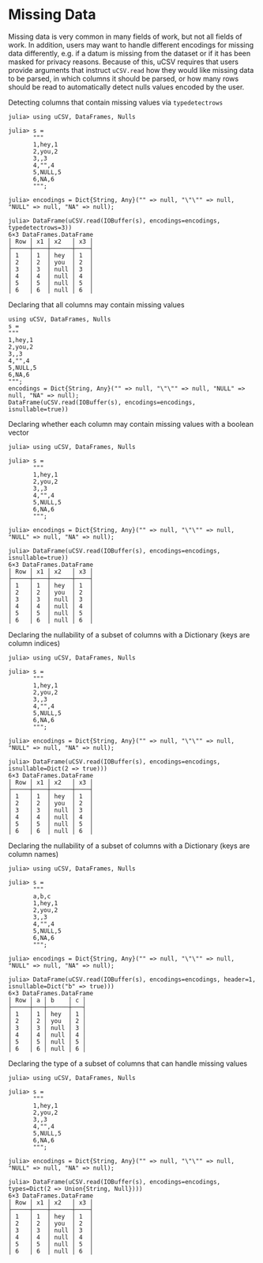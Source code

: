 # Missing Data

Missing data is very common in many fields of work, but not all fields of work. In addition, users may want to handle different encodings for missing data differently, e.g. if a datum is missing from the dataset or if it has been masked for privacy reasons. Because of this, uCSV requires that users provide arguments that instruct `uCSV.read` how they would like missing data to be parsed, in which columns it should be parsed, or how many rows should be read to automatically detect nulls values encoded by the user.

Detecting columns that contain missing values via `typedetectrows`
```jldoctest
julia> using uCSV, DataFrames, Nulls

julia> s =
       """
       1,hey,1
       2,you,2
       3,,3
       4,"",4
       5,NULL,5
       6,NA,6
       """;

julia> encodings = Dict{String, Any}("" => null, "\"\"" => null, "NULL" => null, "NA" => null);

julia> DataFrame(uCSV.read(IOBuffer(s), encodings=encodings, typedetectrows=3))
6×3 DataFrames.DataFrame
│ Row │ x1 │ x2   │ x3 │
├─────┼────┼──────┼────┤
│ 1   │ 1  │ hey  │ 1  │
│ 2   │ 2  │ you  │ 2  │
│ 3   │ 3  │ null │ 3  │
│ 4   │ 4  │ null │ 4  │
│ 5   │ 5  │ null │ 5  │
│ 6   │ 6  │ null │ 6  │

```

Declaring that all columns may contain missing values
```jldoctest
using uCSV, DataFrames, Nulls
s =
"""
1,hey,1
2,you,2
3,,3
4,"",4
5,NULL,5
6,NA,6
""";
encodings = Dict{String, Any}("" => null, "\"\"" => null, "NULL" => null, "NA" => null);
DataFrame(uCSV.read(IOBuffer(s), encodings=encodings, isnullable=true))
```

Declaring whether each column may contain missing values with a boolean vector
```jldoctest
julia> using uCSV, DataFrames, Nulls

julia> s =
       """
       1,hey,1
       2,you,2
       3,,3
       4,"",4
       5,NULL,5
       6,NA,6
       """;

julia> encodings = Dict{String, Any}("" => null, "\"\"" => null, "NULL" => null, "NA" => null);

julia> DataFrame(uCSV.read(IOBuffer(s), encodings=encodings, isnullable=true))
6×3 DataFrames.DataFrame
│ Row │ x1 │ x2   │ x3 │
├─────┼────┼──────┼────┤
│ 1   │ 1  │ hey  │ 1  │
│ 2   │ 2  │ you  │ 2  │
│ 3   │ 3  │ null │ 3  │
│ 4   │ 4  │ null │ 4  │
│ 5   │ 5  │ null │ 5  │
│ 6   │ 6  │ null │ 6  │

```

Declaring the nullability of a subset of columns with a Dictionary (keys are column indices)
```jldoctest
julia> using uCSV, DataFrames, Nulls

julia> s =
       """
       1,hey,1
       2,you,2
       3,,3
       4,"",4
       5,NULL,5
       6,NA,6
       """;

julia> encodings = Dict{String, Any}("" => null, "\"\"" => null, "NULL" => null, "NA" => null);

julia> DataFrame(uCSV.read(IOBuffer(s), encodings=encodings, isnullable=Dict(2 => true)))
6×3 DataFrames.DataFrame
│ Row │ x1 │ x2   │ x3 │
├─────┼────┼──────┼────┤
│ 1   │ 1  │ hey  │ 1  │
│ 2   │ 2  │ you  │ 2  │
│ 3   │ 3  │ null │ 3  │
│ 4   │ 4  │ null │ 4  │
│ 5   │ 5  │ null │ 5  │
│ 6   │ 6  │ null │ 6  │

```

Declaring the nullability of a subset of columns with a Dictionary (keys are column names)
```jldoctest
julia> using uCSV, DataFrames, Nulls

julia> s =
       """
       a,b,c
       1,hey,1
       2,you,2
       3,,3
       4,"",4
       5,NULL,5
       6,NA,6
       """;

julia> encodings = Dict{String, Any}("" => null, "\"\"" => null, "NULL" => null, "NA" => null);

julia> DataFrame(uCSV.read(IOBuffer(s), encodings=encodings, header=1, isnullable=Dict("b" => true)))
6×3 DataFrames.DataFrame
│ Row │ a │ b    │ c │
├─────┼───┼──────┼───┤
│ 1   │ 1 │ hey  │ 1 │
│ 2   │ 2 │ you  │ 2 │
│ 3   │ 3 │ null │ 3 │
│ 4   │ 4 │ null │ 4 │
│ 5   │ 5 │ null │ 5 │
│ 6   │ 6 │ null │ 6 │

```

Declaring the type of a subset of columns that can handle missing values
```jldoctest
julia> using uCSV, DataFrames, Nulls

julia> s =
       """
       1,hey,1
       2,you,2
       3,,3
       4,"",4
       5,NULL,5
       6,NA,6
       """;

julia> encodings = Dict{String, Any}("" => null, "\"\"" => null, "NULL" => null, "NA" => null);

julia> DataFrame(uCSV.read(IOBuffer(s), encodings=encodings, types=Dict(2 => Union{String, Null})))
6×3 DataFrames.DataFrame
│ Row │ x1 │ x2   │ x3 │
├─────┼────┼──────┼────┤
│ 1   │ 1  │ hey  │ 1  │
│ 2   │ 2  │ you  │ 2  │
│ 3   │ 3  │ null │ 3  │
│ 4   │ 4  │ null │ 4  │
│ 5   │ 5  │ null │ 5  │
│ 6   │ 6  │ null │ 6  │

```
